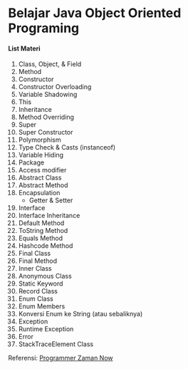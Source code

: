 # Belajar Java Object Oriented Programing
#### List Materi
1. Class, Object, & Field
2. Method
3. Constructor
4. Constructor Overloading
5. Variable Shadowing
6. This
7. Inheritance
8. Method Overriding
9. Super
10. Super Constructor
11. Polymorphism
12. Type Check & Casts (instanceof)
13. Variable Hiding
14. Package
15. Access modifier
16. Abstract Class
17. Abstract Method
18. Encapsulation
    - Getter & Setter
19. Interface
20. Interface Inheritance
20. Default Method
21. ToString Method
22. Equals Method
23. Hashcode Method
24. Final Class
25. Final Method
26. Inner Class
27. Anonymous Class
28. Static Keyword
29. Record Class
30. Enum Class
31. Enum Members
32. Konversi Enum ke String (atau sebaliknya)
33. Exception
34. Runtime Exception
35. Error
36. StackTraceElement Class

Referensi:  [Programmer Zaman Now](https://www.youtube.com/ProgrammerZamanNow)